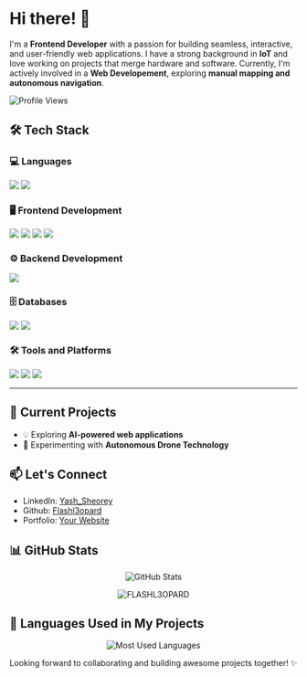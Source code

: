 # Hi there! 👋

I'm a **Frontend Developer** with a passion for building seamless, interactive, and user-friendly web applications. I have a strong background in **IoT** and love working on projects that merge hardware and software. Currently, I'm actively involved in a **Web Developement**, exploring **manual mapping and autonomous navigation**.

 ![Profile Views](https://komarev.com/ghpvc/?username=Flashl3opard&label=Profile%20Views&color=blue&style=for-the-badge)

## 🛠️ Tech Stack  

### 💻 Languages  
<p align="left">
  <img src="https://img.shields.io/badge/JavaScript-323330?style=for-the-badge&logo=javascript&logoColor=F7DF1E" />
  <img src="https://img.shields.io/badge/Python-3776AB?style=for-the-badge&logo=python&logoColor=white" />
</p>

### 🖥️ Frontend Development  
<p align="left">
  <img src="https://img.shields.io/badge/HTML5-E34F26?style=for-the-badge&logo=html5&logoColor=white" />
  <img src="https://img.shields.io/badge/CSS3-1572B6?style=for-the-badge&logo=css3&logoColor=white" />
  <img src="https://img.shields.io/badge/React-20232A?style=for-the-badge&logo=react&logoColor=61DAFB" />
  <img src="https://img.shields.io/badge/TypeScript-3178C6?style=for-the-badge&logo=typescript&logoColor=white" />
</p>

### ⚙️ Backend Development  
<p align="left">
  <img src="https://img.shields.io/badge/Node.js-339933?style=for-the-badge&logo=nodedotjs&logoColor=white" />
</p>

### 🗄️ Databases  
<p align="left">
  <img src="https://img.shields.io/badge/MongoDB-4EA94B?style=for-the-badge&logo=mongodb&logoColor=white" />
  <img src="https://img.shields.io/badge/MySQL-4479A1?style=for-the-badge&logo=mysql&logoColor=white" />
</p>

### 🛠️ Tools and Platforms  
<p align="left">
  <img src="https://img.shields.io/badge/Git-F05032?style=for-the-badge&logo=git&logoColor=white" />
  <img src="https://img.shields.io/badge/GitHub-181717?style=for-the-badge&logo=github&logoColor=white" />
  <img src="https://img.shields.io/badge/VS%20Code-0078D4?style=for-the-badge&logo=visualstudiocode&logoColor=white" />
</p>

---



## 🚀 Current Projects
- 💡 Exploring **AI-powered web applications**
- 🔧 Experimenting with **Autonomous Drone Technology**

## 📫 Let's Connect
- LinkedIn: [Yash_Sheorey]([#](https://www.linkedin.com/in/yash-sheorey-94661b28b/))
- Github: [Flashl3opard](https://github.com/Flashl3opard)
- Portfolio: [Your Website](#)

## 📊 GitHub Stats  
<p align="center">
  <img src="https://github-readme-stats.vercel.app/api?username=Flashl3opard&show_icons=true&theme=radical" alt="GitHub Stats" />


 <p align = "center"><img align="center" src="https://github-readme-streak-stats.herokuapp.com/?user=Flashl3opard&" alt="FLASHL3OPARD" /></p>
</p>

## 📌 Languages Used in My Projects  
<P align="center">
<img src="https://github-readme-stats.vercel.app/api/top-langs/?username=Flashl3opard&layout=compact&theme=radical" alt="Most Used Languages" />
</p>


Looking forward to collaborating and building awesome projects together! ✨

